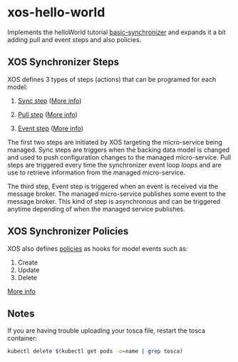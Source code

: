 # xos-hello-world

Implements the helloWorld tutorial [basic-synchronizer](https://github.com/opencord/docs/blob/master/developer/tutorials/basic-synchronizer/intro.md) and expands it a bit adding pull and event steps and also policies. 

## XOS Synchronizer Steps

XOS defines 3 types of steps (actions) that can be programed for each model:
1. [Sync step](./xos/synchronizer/steps/sync_hello_world_service.py) ([More info](https://github.com/opencord/xos/blob/5adc6e9e41ab38683e94858f755b0e58f01b1b21/docs/dev/sync_reference.md#sync-steps))

2. [Pull step](./xos/synchronizer/pull_steps/pull_hello_world_service.py) ([More info](https://github.com/opencord/xos/blob/5adc6e9e41ab38683e94858f755b0e58f01b1b21/docs/dev/sync_reference.md#pull-steps))

3. [Event step](./xos/synchronizer/event_steps/events_hello_world_service.py) ([More info](https://github.com/opencord/xos/blob/5adc6e9e41ab38683e94858f755b0e58f01b1b21/docs/dev/sync_reference.md#event-steps))


The first two steps are initiated by XOS targeting the micro-service being managed. Sync steps are triggers when the backing data model is changed and used to push configuration changes to the managed micro-service. Pull steps are triggered every time the synchronizer event loop _loops_ and are use to retrieve information from the managed micro-service.

The third step, Event step is triggered when an event is received via the message broker. The managed micro-service publishes some event to the message broker. This kind of step is asynchronous and can be triggered anytime depending of when the managed service publishes.

## XOS Synchronizer Policies

XOS also defines [policies](./xos/synchronizer/model_policies/policies_hello_world_service.py) as hooks for model events such as:
1. Create 
2. Update 
3. Delete 

[More info](https://github.com/opencord/xos/blob/5adc6e9e41ab38683e94858f755b0e58f01b1b21/docs/dev/sync_reference.md#model-policies)


## Notes
If you are having trouble uploading your tosca file, restart the tosca container:
```bash
kubectl delete $(kubectl get pods -o=name | grep tosca)
```